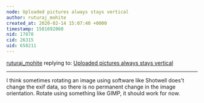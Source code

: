 ```yaml
---
node: Uploaded pictures always stays vertical
author: ruturaj_mohite
created_at: 2020-02-14 15:07:40 +0000
timestamp: 1581692860
nid: 17878
cid: 26315
uid: 658211
---
```




[ruturaj_mohite](../profile/ruturaj_mohite) replying to: [Uploaded pictures always stays vertical](../notes/aemilius89/12-12-2018/uploaded-pictures-always-stays-vertical)

----
I think sometimes rotating an image using software like Shotwell does't change the exif data, so there is no permanent change in the image orientation. Rotate using something like GIMP, it should work for now.